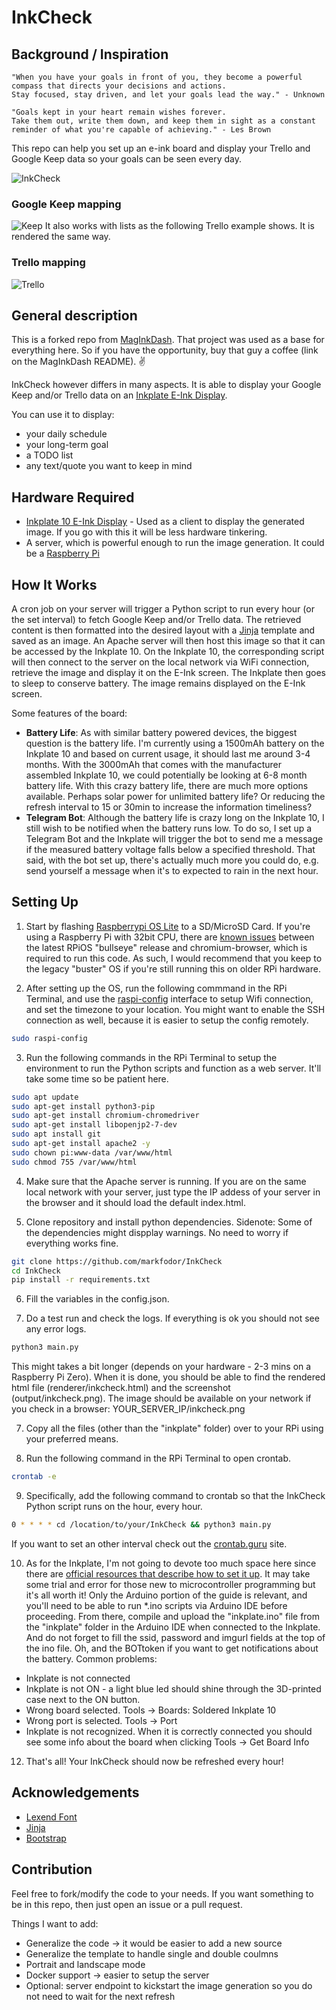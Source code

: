 # InkCheck
## Background / Inspiration
```
"When you have your goals in front of you, they become a powerful compass that directs your decisions and actions.
Stay focused, stay driven, and let your goals lead the way." - Unknown

"Goals kept in your heart remain wishes forever.
Take them out, write them down, and keep them in sight as a constant reminder of what you're capable of achieving." - Les Brown
```

This repo can help you set up an e-ink board and display your Trello and Google Keep data so your goals can be seen every day.

![InkCheck](https://user-images.githubusercontent.com/3463702/250285813-c93ab4b4-c946-4134-a144-b92ad8b61ca0.jpg)

### Google Keep mapping
![Keep](https://user-images.githubusercontent.com/3463702/250350631-abae8a92-2ef2-48c3-8082-0c4bc58d943a.jpg)
It also works with lists as the following Trello example shows. It is rendered the same way.

### Trello mapping
![Trello](https://user-images.githubusercontent.com/3463702/250350632-9970813a-3a66-47c2-b825-de2e0113df19.jpg)

## General description
This is a forked repo from [MagInkDash](https://github.com/markfodor/MagInkDash). That project was used as a base for everything here.
So if you have the opportunity, buy that guy a coffee (link on the MagInkDash README). :v:

InkCheck however differs in many aspects.
It is able to display your Google Keep and/or Trello data on an [Inkplate E-Ink Display](https://soldered.com/product/soldered-inkplate-10-9-7-e-paper-board-with-enclosure-copy/).

You can use it to display:
- your daily schedule
- your long-term goal
- a TODO list
- any text/quote you want to keep in mind

## Hardware Required
- [Inkplate 10 E-Ink Display](https://soldered.com/product/soldered-inkplate-10-9-7-e-paper-board-with-enclosure-copy/) - Used as a client to display the generated image. If you go with this it will be less hardware tinkering.
- A server, which is powerful enough to run the image generation. It could be a [Raspberry Pi](https://www.raspberrypi.org/)

## How It Works
A cron job on your server will trigger a Python script to run every hour (or the set interval) to fetch Google Keep and/or Trello data. The retrieved content is then formatted into the desired layout with a [Jinja](https://jinja.palletsprojects.com/) template and saved as an image. An Apache server will then host this image so that it can be accessed by the Inkplate 10. On the Inkplate 10, the corresponding script  will then connect to the server on the local network via WiFi connection, retrieve the image and display it on the E-Ink screen. The Inkplate then goes to sleep to conserve battery. The image remains displayed on the E-Ink screen.

Some features of the board: 
- **Battery Life**: As with similar battery powered devices, the biggest question is the battery life. I'm currently using a 1500mAh battery on the Inkplate 10 and based on current usage, it should last me around 3-4 months. With the 3000mAh that comes with the manufacturer assembled Inkplate 10, we could potentially be looking at 6-8 month battery life. With this crazy battery life, there are much more options available. Perhaps solar power for unlimited battery life? Or reducing the refresh interval to 15 or 30min to increase the information timeliness?
- **Telegram Bot**: Although the battery life is crazy long on the Inkplate 10, I still wish to be notified when the battery runs low. To do so, I set up a Telegram Bot and the Inkplate will trigger the bot to send me a message if the measured battery voltage falls below a specified threshold. That said, with the bot set up, there's actually much more you could do, e.g. send yourself a message when it's to expected to rain in the next hour.

## Setting Up 

1. Start by flashing [Raspberrypi OS Lite](https://www.raspberrypi.org/software/operating-systems/) to a SD/MicroSD Card. If you're using a Raspberry Pi with 32bit CPU, there are [known issues](https://forums.raspberrypi.com/viewtopic.php?t=323478) between the latest RPiOS "bullseye" release and chromium-browser, which is required to run this code. As such, I would recommend that you keep to the legacy "buster" OS if you're still running this on older RPi hardware.

2. After setting up the OS, run the following commmand in the RPi Terminal, and use the [raspi-config](https://www.raspberrypi.org/documentation/computers/configuration.html) interface to setup Wifi connection, and set the timezone to your location. You might want to enable the SSH connection as well, because it is easier to setup the config remotely.

```bash
sudo raspi-config
```
3. Run the following commands in the RPi Terminal to setup the environment to run the Python scripts and function as a web server. It'll take some time so be patient here.

```bash
sudo apt update
sudo apt-get install python3-pip
sudo apt-get install chromium-chromedriver
sudo apt-get install libopenjp2-7-dev
sudo apt install git
sudo apt-get install apache2 -y
sudo chown pi:www-data /var/www/html
sudo chmod 755 /var/www/html
```

4. Make sure that the Apache server is running. If you are on the same local network with your server, just type the IP addess of your server in the browser and it should load the default index.html.

5. Clone repository and install python dependencies. Sidenote: Some of the dependencies might dispplay warnings. No need to worry if everything works fine.
```bash
git clone https://github.com/markfodor/InkCheck
cd InkCheck
pip install -r requirements.txt
```

6. Fill the variables in the config.json.

7. Do a test run and check the logs. If everything is ok you should not see any error logs.
```bash
python3 main.py
```
This might takes a bit longer (depends on your hardware - 2-3 mins on a Raspberry Pi Zero). When it is done, you should be able to find the rendered html file (renderer/inkcheck.html) and the screenshot (output/inkcheck.png). The image should be available on your network if you check in a browser: YOUR_SERVER_IP/inkcheck.png

7. Copy all the files (other than the "inkplate" folder) over to your RPi using your preferred means. 

8. Run the following command in the RPi Terminal to open crontab.
```bash
crontab -e
```

9. Specifically, add the following command to crontab so that the InkCheck Python script runs on the hour, every hour.
```bash
0 * * * * cd /location/to/your/InkCheck && python3 main.py
```
If you want to set an other interval check out the [crontab.guru](https://crontab.guru/) site.

10. As for the Inkplate, I'm not going to devote too much space here since there are [official resources that describe how to set it up](https://inkplate.readthedocs.io/en/latest/get-started.html). It may take some trial and error for those new to microcontroller programming but it's all worth it! Only the Arduino portion of the guide is relevant, and you'll need to be able to run *.ino scripts via Arduino IDE before proceeding. From there, compile and upload the "inkplate.ino" file from the "inkplate" folder in the Arduino IDE when connected to the Inkplate. And do not forget to fill the ssid, password and imgurl fields at the top of the ino file. Oh, and the BOTtoken if you want to get notifications about the battery.
Common problems:
- Inkplate is not connected
- Inkplate is not ON - a light blue led should shine through the 3D-printed case next to the ON button.
- Wrong board selected. Tools -> Boards: Soldered Inkplate 10
- Wrong port is selected. Tools -> Port
- Inkplate is not recognized. When it is correctly connected you should see some info about the board when clicking Tools -> Get Board Info

12. That's all! Your InkCheck should now be refreshed every hour!

## Acknowledgements
- [Lexend Font](https://fonts.google.com/specimen/Lexend)
- [Jinja](https://jinja.palletsprojects.com/)
- [Bootstrap](https://getbootstrap.com/)

## Contribution
Feel free to fork/modify the code to your needs. If you want something to be in this repo, then just open an issue or a pull request.

Things I want to add:
- Generalize the code -> it would be easier to add a new source
- Generalize the template to handle single and double coulmns
- Portrait and landscape mode
- Docker support -> easier to setup the server
- Optional: server endpoint to kickstart the image generation so you do not need to wait for the next refresh